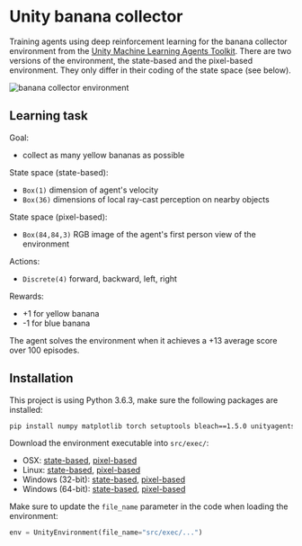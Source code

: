 # Unity banana collector

Training agents using deep reinforcement learning for the banana collector environment from the [Unity Machine Learning Agents Toolkit](https://github.com/Unity-Technologies/ml-agents). There are two versions of the environment, the state-based and the pixel-based environment. They only differ in their coding of the state space (see below).

![banana collector environment](./assets/banana.gif)

## Learning task

Goal: 
- collect as many yellow bananas as possible

State space (state-based):
- `Box(1)` dimension of agent's velocity
- `Box(36)` dimensions of local ray-cast perception on nearby objects

State space (pixel-based):
- `Box(84,84,3)` RGB image of the agent's first person view of the environment

Actions: 
- `Discrete(4)` forward, backward, left, right

Rewards: 
- +1 for yellow banana
- -1 for blue banana

The agent solves the environment when it achieves a +13 average score over 100 episodes.

## Installation

This project is using Python 3.6.3, make sure the following packages are installed:

```bash
pip install numpy matplotlib torch setuptools bleach==1.5.0 unityagents
```

Download the environment executable into `src/exec/`:

- OSX: [state-based](https://s3-us-west-1.amazonaws.com/udacity-drlnd/P1/Banana/Banana.app.zip), [pixel-based](https://s3-us-west-1.amazonaws.com/udacity-drlnd/P1/Banana/VisualBanana.app.zip)
- Linux: [state-based](https://s3-us-west-1.amazonaws.com/udacity-drlnd/P1/Banana/Banana_Linux.zip), [pixel-based](https://s3-us-west-1.amazonaws.com/udacity-drlnd/P1/Banana/VisualBanana_Linux.zip)
- Windows (32-bit): [state-based](https://s3-us-west-1.amazonaws.com/udacity-drlnd/P1/Banana/Banana_Windows_x86.zip), [pixel-based](https://s3-us-west-1.amazonaws.com/udacity-drlnd/P1/Banana/VisualBanana_Windows_x86.zip)
- Windows (64-bit): [state-based](https://s3-us-west-1.amazonaws.com/udacity-drlnd/P1/Banana/Banana_Windows_x86_64.zip), [pixel-based](https://s3-us-west-1.amazonaws.com/udacity-drlnd/P1/Banana/VisualBanana_Windows_x86_64.zip)

Make sure to update the `file_name` parameter in the code when loading the environment:

```python
env = UnityEnvironment(file_name="src/exec/...")
```

